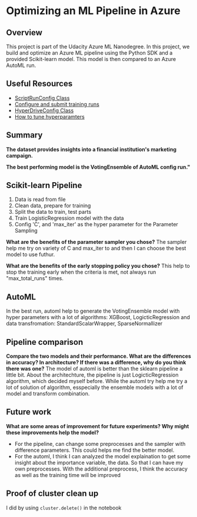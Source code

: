 # Optimizing an ML Pipeline in Azure

## Overview
This project is part of the Udacity Azure ML Nanodegree.
In this project, we build and optimize an Azure ML pipeline using the Python SDK and a provided Scikit-learn model.
This model is then compared to an Azure AutoML run.

## Useful Resources
- [ScriptRunConfig Class](https://docs.microsoft.com/en-us/python/api/azureml-core/azureml.core.scriptrunconfig?view=azure-ml-py)
- [Configure and submit training runs](https://docs.microsoft.com/en-us/azure/machine-learning/how-to-set-up-training-targets)
- [HyperDriveConfig Class](https://docs.microsoft.com/en-us/python/api/azureml-train-core/azureml.train.hyperdrive.hyperdriveconfig?view=azure-ml-py)
- [How to tune hyperparamters](https://docs.microsoft.com/en-us/azure/machine-learning/how-to-tune-hyperparameters)


## Summary
**The dataset provides insights into a financial institution's marketing campaign.**

**The best performing model is the VotingEnsemble of AutoML config run."**

## Scikit-learn Pipeline
1. Data is read from file
2. Clean data, prepare for training
3. Split the data to train, test parts
4. Train LogisticRegression model with the data
5. Config 'C', and 'max_iter' as the hyper parameter for the Parameter Sampling

**What are the benefits of the parameter sampler you chose?**
The sampler help me try on variety of C and max_iter to and then I can choose the best model to use futhur.

**What are the benefits of the early stopping policy you chose?**
This help to stop the training early when the criteria is met, not always run "max_total_runs" times.

## AutoML
In the best run, automl help to generate the VotingEnsemble model with hyper parameters with a lot of algorithms: XGBoost, LogicticRegression and data transfromation: StandardScalarWrapper, SparseNormallizer

## Pipeline comparison
**Compare the two models and their performance. What are the differences in accuracy? In architecture? If there was a difference, why do you think there was one?**
The model of automl is better than the sklearn pipeline a little bit. About the architechture, the pipeline is just LogicticRegression algorithm, which decided myself before. While the automl try help me try a lot of solution of algorithm, esspecially the ensemble models with a lot of model and transform combination.

## Future work
**What are some areas of improvement for future experiments? Why might these improvements help the model?**
* For the pipeline, can change some preprocesses and the sampler with difference parameters. This could helps me find the better model.
* For the automl, I think I can analyzed the model explaination to get some insight about the importance variable, the data. So that I can have my own preprocesses. With the additional preprocess, I think the accuracy as well as the training time will be improved

## Proof of cluster clean up
I did by using `cluster.delete()` in the notebook
